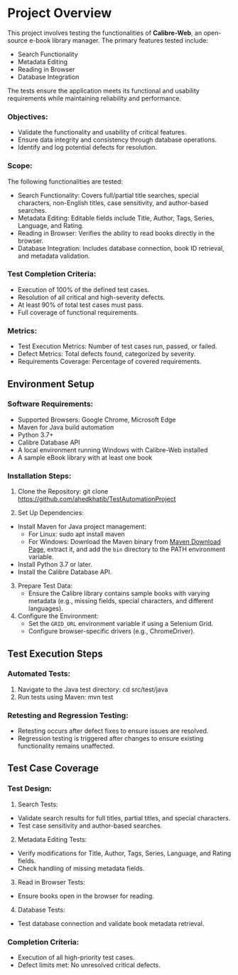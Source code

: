 # Project Overview

This project involves testing the functionalities of **Calibre-Web**, an open-source e-book library manager. The primary features tested include:

- Search Functionality
- Metadata Editing
- Reading in Browser
- Database Integration

The tests ensure the application meets its functional and usability requirements while maintaining reliability and performance.

### Objectives:

- Validate the functionality and usability of critical features.
- Ensure data integrity and consistency through database operations.
- Identify and log potential defects for resolution.

### Scope:

The following functionalities are tested:

- Search Functionality: Covers full/partial title searches, special characters, non-English titles, case sensitivity, and author-based searches.
- Metadata Editing: Editable fields include Title, Author, Tags, Series, Language, and Rating.
- Reading in Browser: Verifies the ability to read books directly in the browser.
- Database Integration: Includes database connection, book ID retrieval, and metadata validation.

### Test Completion Criteria:

- Execution of 100% of the defined test cases.
- Resolution of all critical and high-severity defects.
- At least 90% of total test cases must pass.
- Full coverage of functional requirements.

### Metrics:

- Test Execution Metrics: Number of test cases run, passed, or failed.
- Defect Metrics: Total defects found, categorized by severity.
- Requirements Coverage: Percentage of covered requirements.

## Environment Setup

### Software Requirements:

- Supported Browsers: Google Chrome, Microsoft Edge
- Maven for Java build automation
- Python 3.7+ 
- Calibre Database API
- A local environment running Windows with Calibre-Web installed
- A sample eBook library with at least one book

### Installation Steps:

1. Clone the Repository:
git clone https://github.com/ahedkhatib/TestAutomationProject

2. Set Up Dependencies:
- Install Maven for Java project management:
     - For Linux: sudo apt install maven 
     - For Windows: Download the Maven binary from [Maven Download Page](https://maven.apache.org/download.cgi), extract it, and add the `bin` directory to the PATH environment variable.
- Install Python 3.7 or later.
- Install the Calibre Database API.
3. Prepare Test Data:
   - Ensure the Calibre library contains sample books with varying metadata (e.g., missing fields, special characters, and different languages).
4. Configure the Environment:
   - Set the `GRID_URL` environment variable if using a Selenium Grid.
   - Configure browser-specific drivers (e.g., ChromeDriver).

## Test Execution Steps

### Automated Tests:

1. Navigate to the Java test directory:
cd src/test/java
2. Run tests using Maven:
mvn test

### Retesting and Regression Testing:

- Retesting occurs after defect fixes to ensure issues are resolved.
- Regression testing is triggered after changes to ensure existing functionality remains unaffected.

## Test Case Coverage

### Test Design:

1. Search Tests:
- Validate search results for full titles, partial titles, and special characters.
- Test case sensitivity and author-based searches.
2. Metadata Editing Tests:
- Verify modifications for Title, Author, Tags, Series, Language, and Rating fields.
- Check handling of missing metadata fields.
3. Read in Browser Tests:
- Ensure books open in the browser for reading.
4. Database Tests:
- Test database connection and validate book metadata retrieval.

### Completion Criteria:

- Execution of all high-priority test cases.
- Defect limits met: No unresolved critical defects.


